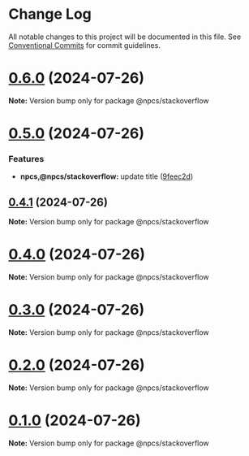 # Change Log

All notable changes to this project will be documented in this file.
See [Conventional Commits](https://conventionalcommits.org) for commit guidelines.

# [0.6.0](https://github.com/xiaosen7/next.js-practical-cases/compare/v0.5.0...v0.6.0) (2024-07-26)

**Note:** Version bump only for package @npcs/stackoverflow





# [0.5.0](https://github.com/xiaosen7/next.js-practical-cases/compare/v0.4.1...v0.5.0) (2024-07-26)


### Features

* **npcs,@npcs/stackoverflow:** update title ([9feec2d](https://github.com/xiaosen7/next.js-practical-cases/commit/9feec2d4ebbbf4c47655ab107195d9ea02cfc5e1))





## [0.4.1](https://github.com/xiaosen7/next.js-practical-cases/compare/v0.4.0...v0.4.1) (2024-07-26)

**Note:** Version bump only for package @npcs/stackoverflow





# [0.4.0](https://github.com/xiaosen7/next.js-practical-cases/compare/v0.3.1...v0.4.0) (2024-07-26)

**Note:** Version bump only for package @npcs/stackoverflow





# [0.3.0](https://github.com/xiaosen7/next.js-practical-cases/compare/v0.2.0...v0.3.0) (2024-07-26)

**Note:** Version bump only for package @npcs/stackoverflow





# [0.2.0](https://github.com/xiaosen7/next.js-practical-cases/compare/v0.1.0...v0.2.0) (2024-07-26)

**Note:** Version bump only for package @npcs/stackoverflow





# [0.1.0](https://github.com/xiaosen7/next.js-practical-cases/compare/v0.0.1...v0.1.0) (2024-07-26)

**Note:** Version bump only for package @npcs/stackoverflow
